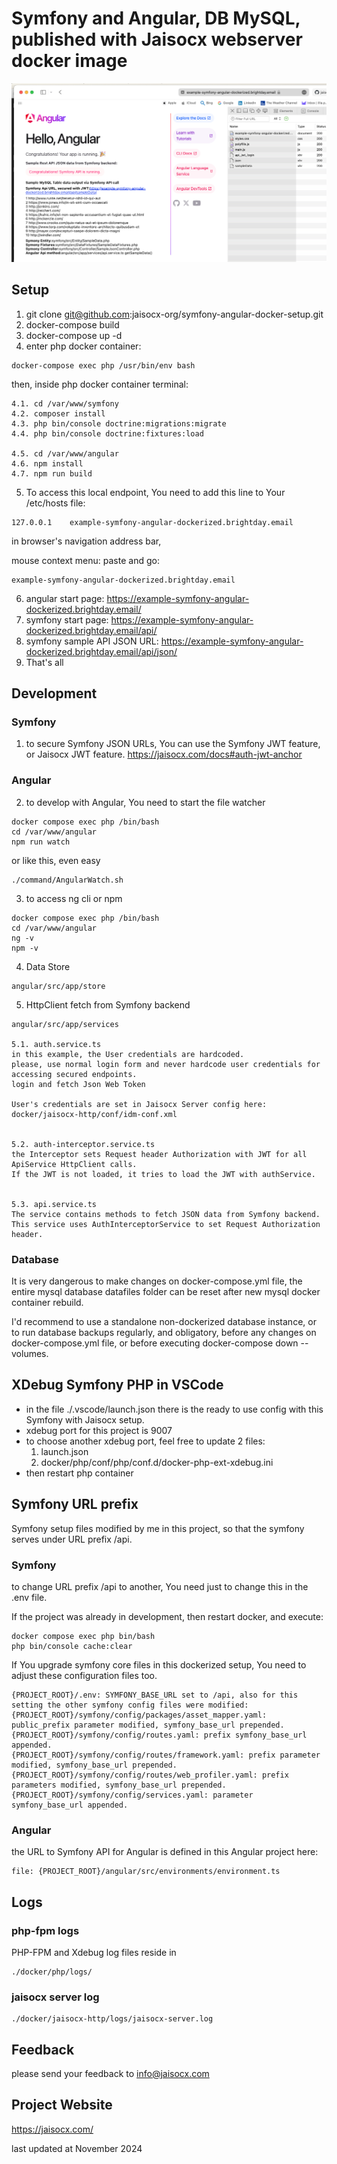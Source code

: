 # Symfony and Angular, DB MySQL, published with Jaisocx webserver docker image

![Symfony and Angular, published with Jaisocx webserver docker image](./Screenshot_2024-10-31_at_23.38.16.png)


## Setup 
1. git clone git@github.com:jaisocx-org/symfony-angular-docker-setup.git
2. docker-compose build
3. docker-compose up -d
4. enter php docker container:
```
docker-compose exec php /usr/bin/env bash
```

then, inside php docker container terminal:
```
4.1. cd /var/www/symfony
4.2. composer install
4.3. php bin/console doctrine:migrations:migrate
4.4. php bin/console doctrine:fixtures:load

4.5. cd /var/www/angular
4.6. npm install
4.7. npm run build
```

5. To access this local endpoint, You need to add this line to Your /etc/hosts file:
```
127.0.0.1    example-symfony-angular-dockerized.brightday.email
```

in browser's navigation address bar, 

mouse context menu: paste and go:
```
example-symfony-angular-dockerized.brightday.email
```


6. angular start page: https://example-symfony-angular-dockerized.brightday.email/
7. symfony start page: https://example-symfony-angular-dockerized.brightday.email/api/
8. symfony sample API JSON URL: https://example-symfony-angular-dockerized.brightday.email/api/json/
9. That's all

## Development
### Symfony
1. to secure Symfony JSON URLs, 
You can use the Symfony JWT feature, 
or Jaisocx JWT feature. https://jaisocx.com/docs#auth-jwt-anchor

### Angular
2. to develop with Angular, You need to start the file watcher
```
docker compose exec php /bin/bash
cd /var/www/angular
npm run watch
```

or like this, even easy
```
./command/AngularWatch.sh
```

3. to access ng cli or npm
```
docker compose exec php /bin/bash
cd /var/www/angular
ng -v
npm -v
```

4. Data Store
```
angular/src/app/store
```

5. HttpClient fetch from Symfony backend
```
angular/src/app/services

5.1. auth.service.ts
in this example, the User credentials are hardcoded.
please, use normal login form and never hardcode user credentials for accessing secured endpoints.
login and fetch Json Web Token

User's credentials are set in Jaisocx Server config here:
docker/jaisocx-http/conf/idm-conf.xml


5.2. auth-interceptor.service.ts
the Interceptor sets Request header Authorization with JWT for all ApiService HttpClient calls.
If the JWT is not loaded, it tries to load the JWT with authService.


5.3. api.service.ts 
The service contains methods to fetch JSON data from Symfony backend.
This service uses AuthInterceptorService to set Request Authorization header.
```

### Database
It is very dangerous to make changes on docker-compose.yml file, 
the entire mysql database datafiles folder can be reset after new mysql docker container rebuild.

I'd recommend to use a standalone non-dockerized database instance, 
or to run database backups regularly, 
and obligatory, before any changes on docker-compose.yml file, 
or before executing docker-compose down --volumes.



## XDebug Symfony PHP in VSCode
- in the file ./.vscode/launch.json there is the ready to use config with this Symfony with Jaisocx setup.
- xdebug port for this project is 9007
- to choose another xdebug port, feel free to update 2 files: 
  1. launch.json 
  2. docker/php/conf/php/conf.d/docker-php-ext-xdebug.ini
- then restart php container  


## Symfony URL prefix
Symfony setup files modified by me in this project, so that the symfony serves under URL prefix /api.

### Symfony
to change URL prefix /api to another, You need just to change this in the .env file.

If the project was already in development, then restart docker, and execute:
```
docker compose exec php bin/bash
php bin/console cache:clear 
```

If You upgrade symfony core files in this dockerized setup, You need to adjust these configuration files too.
```
{PROJECT_ROOT}/.env: SYMFONY_BASE_URL set to /api, also for this setting the other symfony config files were modified:
{PROJECT_ROOT}/symfony/config/packages/asset_mapper.yaml: public_prefix parameter modified, symfony_base_url prepended.
{PROJECT_ROOT}/symfony/config/routes.yaml: prefix symfony_base_url appended.
{PROJECT_ROOT}/symfony/config/routes/framework.yaml: prefix parameter modified, symfony_base_url prepended.
{PROJECT_ROOT}/symfony/config/routes/web_profiler.yaml: prefix parameters modified, symfony_base_url prepended.
{PROJECT_ROOT}/symfony/config/services.yaml: parameter symfony_base_url appended.
```

### Angular
the URL to Symfony API for Angular is defined in this Angular project here:
```
file: {PROJECT_ROOT}/angular/src/environments/environment.ts
```


## Logs

### php-fpm logs
PHP-FPM and  Xdebug log files reside in 
```
./docker/php/logs/
```


### jaisocx server log
```
./docker/jaisocx-http/logs/jaisocx-server.log
```


## Feedback
please send your feedback to info@jaisocx.com


## Project Website
https://jaisocx.com/


last updated at November 2024
